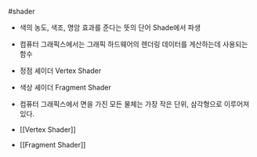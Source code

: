 #shader

- 색의 농도, 색조, 명암 효과를 준다는 뜻의 단어 Shade에서 파생
- 컴퓨터 그래픽스에서는 그래픽 하드웨어의 렌더링 데이터를 게산하는데 사용되는 함수
- 정점 셰이더 Vertex Shader
- 색상 셰이더 Fragment Shader
- 컴퓨터 그래픽스에서 면을 가진 모든 물체는 가장 작은 단위, 삼각형으로 이루어져 있다.

- [[Vertex Shader]]
- [[Fragment Shader]]